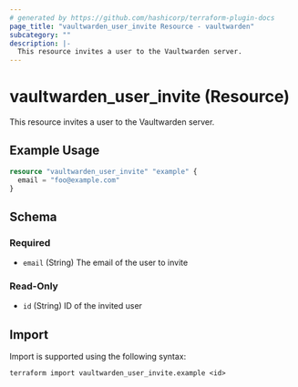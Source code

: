 ```yaml
---
# generated by https://github.com/hashicorp/terraform-plugin-docs
page_title: "vaultwarden_user_invite Resource - vaultwarden"
subcategory: ""
description: |-
  This resource invites a user to the Vaultwarden server.
---
```


# vaultwarden_user_invite (Resource)

This resource invites a user to the Vaultwarden server.

## Example Usage

```terraform
resource "vaultwarden_user_invite" "example" {
  email = "foo@example.com"
}
```

<!-- schema generated by tfplugindocs -->
## Schema

### Required

- `email` (String) The email of the user to invite

### Read-Only

- `id` (String) ID of the invited user

## Import

Import is supported using the following syntax:

```shell
terraform import vaultwarden_user_invite.example <id>
```
